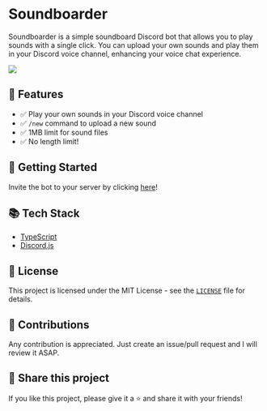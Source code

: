 # Soundboarder

Soundboarder is a simple soundboard Discord bot that allows you to play sounds with a single click. You can upload your own sounds and play them in your Discord voice channel, enhancing your voice chat experience.

![](https://cloud-jehpna1xz-hack-club-bot.vercel.app/0image.png)

## 💪 Features

- ✅ Play your own sounds in your Discord voice channel
- ✅ `/new` command to upload a new sound
- ✅ 1MB limit for sound files
- ✅ No length limit!

## 🚀 Getting Started

Invite the bot to your server by clicking [here](https://discord.com/oauth2/authorize?client_id=1267202153848766536)!

## 📚 Tech Stack

- [TypeScript](https://www.typescriptlang.org/)
- [Discord.js](https://discord.js.org/)

## 📝 License

This project is licensed under the MIT License - see the [`LICENSE`](https://github.com/tobycm/soundboarder/blob/main/LICENSE) file for details.

## 🤝 Contributions

Any contribution is appreciated. Just create an issue/pull request and I will review it ASAP.

## 🔗 Share this project

If you like this project, please give it a ⭐ and share it with your friends!
